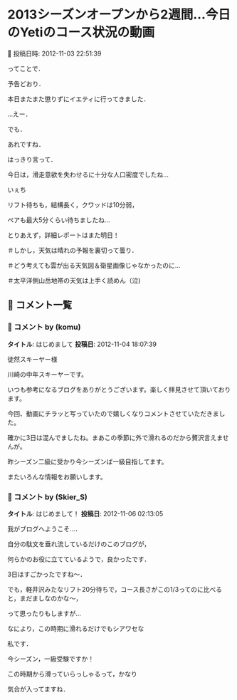 # 2013シーズンオープンから2週間…今日のYetiのコース状況の動画

📅 投稿日時: 2012-11-03 22:51:39

ってことで．





予告どおり．


本日またまた懲りずにイエティに行ってきました．





…えー．


でも．


あれですね．


はっきり言って．


今日は，滑走意欲を失わせるに十分な人口密度でしたね…





 いぇち 





リフト待ちも，結構長く，クワッドは10分弱，


ペアも最大5分くらい待ちましたね…





とりあえず，詳細レポートはまた明日！





＃しかし，天気は晴れの予報を裏切って曇り．


＃どう考えても雲が出る天気図＆衛星画像じゃなかったのに…


＃太平洋側山岳地帯の天気は上手く読めん（泣)

## 💬 コメント一覧

### 💬 コメント by (komu)
**タイトル**: はじめまして
**投稿日**: 2012-11-04 18:07:39

徒然スキーヤー様

川崎の中年スキーヤーです。

いつも参考になるブログをありがとうございます。楽しく拝見させて頂いております。

今回、動画にチラッと写っていたので嬉しくなりコメントさせていただきました。

確かに3日は混んでましたね。まあこの季節に外で滑れるのだから贅沢言えませんが。

昨シーズン二級に受かり今シーズンば一級目指してます。

またいろんな情報をお願いします。

### 💬 コメント by (Skier_S)
**タイトル**: はじめまして！
**投稿日**: 2012-11-06 02:13:05

我がブログへようこそ…．

自分の駄文を垂れ流しているだけのこのブログが，

何らかのお役に立てているようで，良かったです．



3日はすごかったですね～．

でも，軽井沢みたなリフト20分待ちで，コース長さがこの1/3ってのに比べると，まだましなのかな～，

って思ったりもしますが…

なにより，この時期に滑れるだけでもシアワセな

私です．



今シーズン，一級受験ですか！

この時期から滑っていらっしゃるって，かなり

気合が入ってますね．

